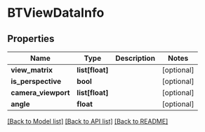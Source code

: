 # BTViewDataInfo

## Properties
Name | Type | Description | Notes
------------ | ------------- | ------------- | -------------
**view_matrix** | **list[float]** |  | [optional] 
**is_perspective** | **bool** |  | [optional] 
**camera_viewport** | **list[float]** |  | [optional] 
**angle** | **float** |  | [optional] 

[[Back to Model list]](../README.md#documentation-for-models) [[Back to API list]](../README.md#documentation-for-api-endpoints) [[Back to README]](../README.md)


